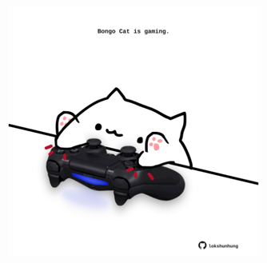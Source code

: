 <!-- built at 06/12/2022, 03:01:53 UTC -->
<p align="center">
  <img width="500" height="500" src="./ReadmeImage.svg">
</p>
